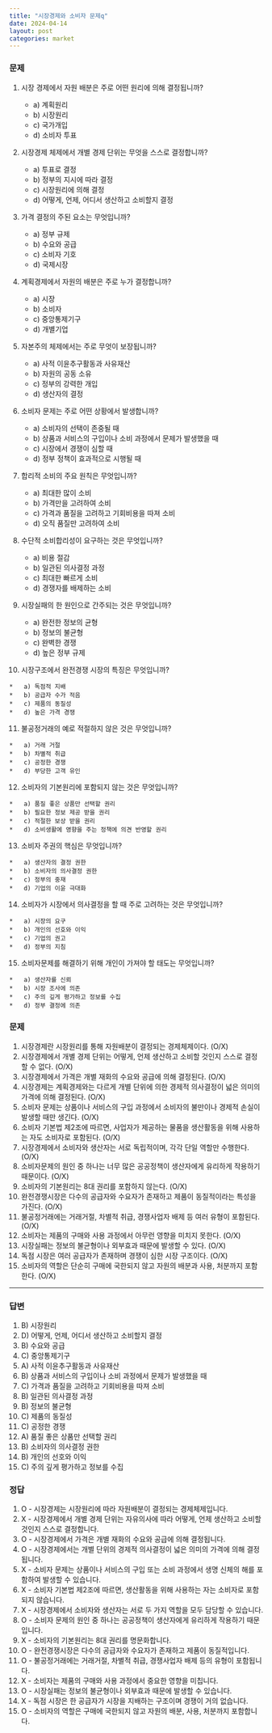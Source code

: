 ```yaml
---
title: "시장경제와 소비자 문제q"
date: 2024-04-14
layout: post
categories: market
---
```

### 문제

1.  시장 경제에서 자원 배분은 주로 어떤 원리에 의해 결정됩니까?
    
    *   a) 계획원리
    *   b) 시장원리
    *   c) 국가개입
    *   d) 소비자 투표
2.  시장경제 체제에서 개별 경제 단위는 무엇을 스스로 결정합니까?
    
    *   a) 투표로 결정
    *   b) 정부의 지시에 따라 결정
    *   c) 시장원리에 의해 결정
    *   d) 어떻게, 언제, 어디서 생산하고 소비할지 결정
3.  가격 결정의 주된 요소는 무엇입니까?
    
    *   a) 정부 규제
    *   b) 수요와 공급
    *   c) 소비자 기호
    *   d) 국제시장
4.  계획경제에서 자원의 배분은 주로 누가 결정합니까?
    
    *   a) 시장
    *   b) 소비자
    *   c) 중앙통제기구
    *   d) 개별기업
5.  자본주의 체제에서는 주로 무엇이 보장됩니까?
    
    *   a) 사적 이윤추구활동과 사유재산
    *   b) 자원의 공동 소유
    *   c) 정부의 강력한 개입
    *   d) 생산자의 결정
    
6.  소비자 문제는 주로 어떤 상황에서 발생합니까?
    
    *   a) 소비자의 선택이 존중될 때
    *   b) 상품과 서비스의 구입이나 소비 과정에서 문제가 발생했을 때
    *   c) 시장에서 경쟁이 심할 때
    *   d) 정부 정책이 효과적으로 시행될 때
7.  합리적 소비의 주요 원칙은 무엇입니까?
    
    *   a) 최대한 많이 소비
    *   b) 가격만을 고려하여 소비
    *   c) 가격과 품질을 고려하고 기회비용을 따져 소비
    *   d) 오직 품질만 고려하여 소비
8.  수단적 소비합리성이 요구하는 것은 무엇입니까?
    
    *   a) 비용 절감
    *   b) 일관된 의사결정 과정
    *   c) 최대한 빠르게 소비
    *   d) 경쟁자를 배제하는 소비
9.  시장실패의 한 원인으로 간주되는 것은 무엇입니까?
    
    *   a) 완전한 정보의 균형
    *   b) 정보의 불균형
    *   c) 완벽한 경쟁
    *   d) 높은 정부 규제
10.  시장구조에서 완전경쟁 시장의 특징은 무엇입니까?
    
    *   a) 독점적 지배
    *   b) 공급자 수가 적음
    *   c) 제품의 동질성
    *   d) 높은 가격 경쟁
11.  불공정거래의 예로 적절하지 않은 것은 무엇입니까?
    
    *   a) 거래 거절
    *   b) 차별적 취급
    *   c) 공정한 경쟁
    *   d) 부당한 고객 유인
12.  소비자의 기본원리에 포함되지 않는 것은 무엇입니까?
    
    *   a) 품질 좋은 상품만 선택할 권리
    *   b) 필요한 정보 제공 받을 권리
    *   c) 적절한 보상 받을 권리
    *   d) 소비생활에 영향을 주는 정책에 의견 반영할 권리
13.  소비자 주권의 핵심은 무엇입니까?
    
    *   a) 생산자의 결정 권한
    *   b) 소비자의 의사결정 권한
    *   c) 정부의 중재
    *   d) 기업의 이윤 극대화
14.  소비자가 시장에서 의사결정을 할 때 주로 고려하는 것은 무엇입니까?
    
    *   a) 시장의 요구
    *   b) 개인의 선호와 이익
    *   c) 기업의 권고
    *   d) 정부의 지침
15.  소비자문제를 해결하기 위해 개인이 가져야 할 태도는 무엇입니까?
    
    *   a) 생산자를 신뢰
    *   b) 시장 조사에 의존
    *   c) 주의 깊게 평가하고 정보를 수집
    *   d) 정부 결정에 의존


    



### 문제

1.  시장경제란 시장원리를 통해 자원배분이 결정되는 경제체제이다. (O/X)
2.  시장경제에서 개별 경제 단위는 어떻게, 언제 생산하고 소비할 것인지 스스로 결정할 수 없다. (O/X)
3.  시장경제에서 가격은 개별 재화의 수요와 공급에 의해 결정된다. (O/X)
4.  시장경제는 계획경제와는 다르게 개별 단위에 의한 경제적 의사결정이 넓은 의미의 가격에 의해 결정된다. (O/X)
5.  소비자 문제는 상품이나 서비스의 구입 과정에서 소비자의 불만이나 경제적 손실이 발생할 때만 생긴다. (O/X)
6.  소비자 기본법 제2조에 따르면, 사업자가 제공하는 물품을 생산활동을 위해 사용하는 자도 소비자로 포함된다. (O/X)
7.  시장경제에서 소비자와 생산자는 서로 독립적이며, 각각 단일 역할만 수행한다. (O/X)
8.  소비자문제의 원인 중 하나는 너무 많은 공공정책이 생산자에게 유리하게 작용하기 때문이다. (O/X)
9.  소비자의 기본원리는 8대 권리를 포함하지 않는다. (O/X)
10.  완전경쟁시장은 다수의 공급자와 수요자가 존재하고 제품이 동질적이라는 특성을 가진다. (O/X)
11.  불공정거래에는 거래거절, 차별적 취급, 경쟁사업자 배제 등 여러 유형이 포함된다. (O/X)
12.  소비자는 제품의 구매와 사용 과정에서 아무런 영향을 미치지 못한다. (O/X)
13.  시장실패는 정보의 불균형이나 외부효과 때문에 발생할 수 있다. (O/X)
14.  독점 시장은 여러 공급자가 존재하며 경쟁이 심한 시장 구조이다. (O/X)
15.  소비자의 역할은 단순히 구매에 국한되지 않고 자원의 배분과 사용, 처분까지 포함한다. (O/X)




<hr>











### 답변

1.  B) 시장원리
2.  D) 어떻게, 언제, 어디서 생산하고 소비할지 결정
3.  B) 수요와 공급
4.  C) 중앙통제기구
5.  A) 사적 이윤추구활동과 사유재산
6.  B) 상품과 서비스의 구입이나 소비 과정에서 문제가 발생했을 때
7.  C) 가격과 품질을 고려하고 기회비용을 따져 소비
8.  B) 일관된 의사결정 과정
9.  B) 정보의 불균형
10.  C) 제품의 동질성
11.  C) 공정한 경쟁
12.  A) 품질 좋은 상품만 선택할 권리
13.  B) 소비자의 의사결정 권한
14.  B) 개인의 선호와 이익
15.  C) 주의 깊게 평가하고 정보를 수집

### 정답

1.  O - 시장경제는 시장원리에 따라 자원배분이 결정되는 경제체제입니다.
2.  X - 시장경제에서 개별 경제 단위는 자유의사에 따라 어떻게, 언제 생산하고 소비할 것인지 스스로 결정합니다.
3.  O - 시장경제에서 가격은 개별 재화의 수요와 공급에 의해 결정됩니다.
4.  O - 시장경제에서는 개별 단위의 경제적 의사결정이 넓은 의미의 가격에 의해 결정됩니다.
5.  X - 소비자 문제는 상품이나 서비스의 구입 또는 소비 과정에서 생명 신체의 해를 포함하여 발생할 수 있습니다.
6.  X - 소비자 기본법 제2조에 따르면, 생산활동을 위해 사용하는 자는 소비자로 포함되지 않습니다.
7.  X - 시장경제에서 소비자와 생산자는 서로 두 가지 역할을 모두 담당할 수 있습니다.
8.  O - 소비자 문제의 원인 중 하나는 공공정책이 생산자에게 유리하게 작용하기 때문입니다.
9.  X - 소비자의 기본원리는 8대 권리를 명문화합니다.
10.  O - 완전경쟁시장은 다수의 공급자와 수요자가 존재하고 제품이 동질적입니다.
11.  O - 불공정거래에는 거래거절, 차별적 취급, 경쟁사업자 배제 등의 유형이 포함됩니다.
12.  X - 소비자는 제품의 구매와 사용 과정에서 중요한 영향을 미칩니다.
13.  O - 시장실패는 정보의 불균형이나 외부효과 때문에 발생할 수 있습니다.
14.  X - 독점 시장은 한 공급자가 시장을 지배하는 구조이며 경쟁이 거의 없습니다.
15.  O - 소비자의 역할은 구매에 국한되지 않고 자원의 배분, 사용, 처분까지 포함합니다.

